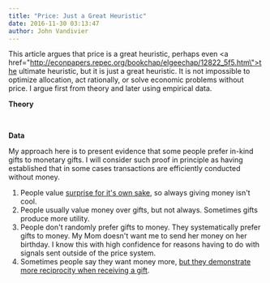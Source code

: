 ```yaml
---
title: "Price: Just a Great Heuristic"
date: 2016-11-30 03:13:47
author: John Vandivier
---
```




This article argues that price is a great heuristic, perhaps even <a href=\"http://econpapers.repec.org/bookchap/elgeechap/12822_5f5.htm\">the ultimate heuristic</a>, but it is just a great heuristic. It is not impossible to optimize allocation, act rationally, or solve economic problems without price. I argue first from theory and later using empirical data.
<p style=\"text-align: center;\"><strong>Theory</strong></p>
&nbsp;
<p style=\"text-align: center;\"><strong>Data</strong></p>
<p style=\"text-align: left;\">My approach here is to present evidence that some people prefer in-kind gifts to monetary gifts. I will consider such proof in principle as having established that in some cases transactions are efficiently conducted without money.</p>

<ol>
 	<li style=\"text-align: left;\">People value <a href=\"https://www.ezonomics.com/polls/on_your_birthday_would_you_rather_receive_a_surprise_gift_or_an_item_you_ha/\">surprise for it's own sake</a>, so always giving money isn't cool.</li>
 	<li style=\"text-align: left;\">People usually value money over gifts, but not always. Sometimes gifts produce more utility.</li>
 	<li style=\"text-align: left;\">People don't randomly prefer gifts to money. They systematically prefer gifts to money. My Mom doesn't want me to send her money on her birthday. I know this with high confidence for reasons having to do with signals sent outside of the price system.</li>
 	<li style=\"text-align: left;\">Sometimes people say they want money more, <a href=\"https://www.shrm.org/resourcesandtools/hr-topics/benefits/pages/holiday-rewards-gifts-cash.aspx\">but they demonstrate more reciprocity when receiving a gift</a>.</li>
</ol>